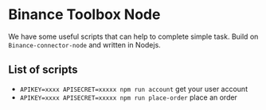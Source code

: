 # Binance Toolbox Node

We have some useful scripts that can help to complete simple task. Build on `Binance-connector-node` and written in Nodejs.

## List of scripts

- `APIKEY=xxxx APISECRET=xxxxx npm run account` get your user account
- `APIKEY=xxxx APISECRET=xxxxx npm run place-order` place an order
